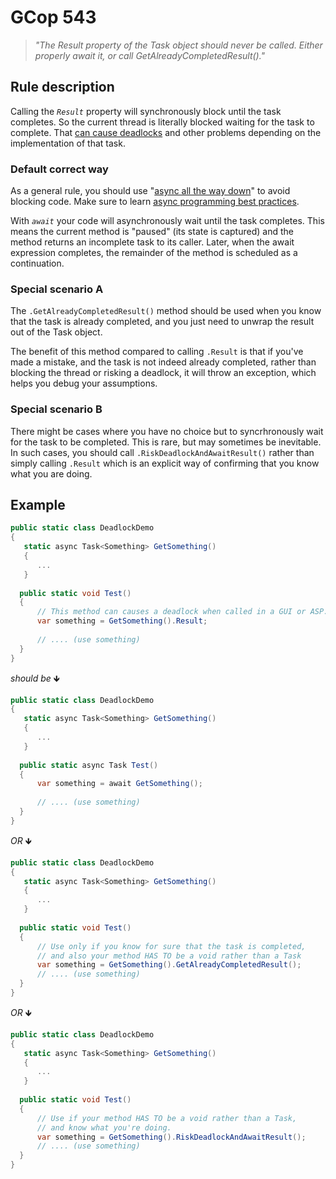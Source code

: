 ﻿# GCop 543

> *"The Result property of the Task object should never be called. Either properly await it, or call GetAlreadyCompletedResult()."*

## Rule description

Calling the *`Result`* property will synchronously block until the task completes. So the current thread is literally blocked waiting for the task to complete. That [can cause deadlocks](http://blog.stephencleary.com/2012/07/dont-block-on-async-code.html) and other problems depending on the implementation of that task.

### Default correct way
As a general rule, you should use "[async all the way down](https://stackoverflow.com/questions/29808915/why-use-async-await-all-the-way-down)" to avoid blocking code. Make sure to learn [async programming best practices](https://msdn.microsoft.com/en-us/magazine/jj991977.aspx?f=255&MSPPError=-2147217396).

With *`await`* your code will asynchronously wait until the task completes. This means the current method is "paused" (its state is captured) and the method returns an incomplete task to its caller. Later, when the await expression completes, the remainder of the method is scheduled as a continuation.

### Special scenario A
The `.GetAlreadyCompletedResult()` method should be used when you know that the task is already completed, and you just need to unwrap the result out of the Task object.

The benefit of this method compared to calling `.Result` is that if you've made a mistake, and the task is not indeed already completed, rather than blocking the thread or risking a deadlock, it will throw an exception, which helps you debug your assumptions.

### Special scenario B
There might be cases where you have no choice but to syncrhronously wait for the task to be completed. This is rare, but may sometimes be inevitable. In such cases, you should call `.RiskDeadlockAndAwaitResult()` rather than simply calling `.Result` which is an explicit way of confirming that you know what you are doing.

## Example

```csharp
public static class DeadlockDemo
{
   static async Task<Something> GetSomething()
   {
      ...
   }
  
  public static void Test()
  {
      // This method can causes a deadlock when called in a GUI or ASP.NET context.
      var something = GetSomething().Result;
      
      // .... (use something)
  }
}
```

*should be* 🡻

```csharp
public static class DeadlockDemo
{
   static async Task<Something> GetSomething()
   {
      ...
   }
  
  public static async Task Test()
  {
      var something = await GetSomething();
      
      // .... (use something)
  }
}
```

*OR* 🡻

```csharp
public static class DeadlockDemo
{
   static async Task<Something> GetSomething()
   {
      ...
   }
  
  public static void Test()
  {
      // Use only if you know for sure that the task is completed,
      // and also your method HAS TO be a void rather than a Task
      var something = GetSomething().GetAlreadyCompletedResult(); 
      // .... (use something)
  }
}
```

*OR* 🡻

```csharp
public static class DeadlockDemo
{
   static async Task<Something> GetSomething()
   {
      ...
   }
  
  public static void Test()
  {
      // Use if your method HAS TO be a void rather than a Task,
      // and know what you're doing.
      var something = GetSomething().RiskDeadlockAndAwaitResult(); 
      // .... (use something)
  }
}
```
